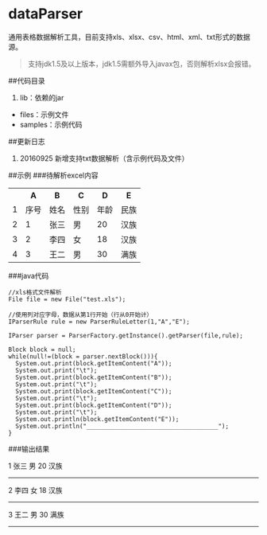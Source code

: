 # dataParser
通用表格数据解析工具，目前支持xls、xlsx、csv、html、xml、txt形式的数据源。
> 支持jdk1.5及以上版本，jdk1.5需额外导入javax包，否则解析xlsx会报错。

##代码目录
1. lib：依赖的jar
* files：示例文件
* samples：示例代码

##更新日志
1. 20160925 新增支持txt数据解析（含示例代码及文件）

##示例
###待解析excel内容
<table>
  <tr>
  <th></th>
  <th>A</th>
  <th>B</th>
  <th>C</th>
  <th>D</th>
  <th>E</th>
  </tr>
  <tr>
  <td>1</td>
  <td>序号</td>
  <td>姓名</td>
  <td>性别</td>
  <td>年龄</td>
  <td>民族</td>
  </tr>
  <tr>
  <td>2</td>
  <td>1</td>
  <td>张三</td>
  <td>男</td>
  <td>20</td>
  <td>汉族</td>
  </tr>
  <tr>
  <td>3</td>
  <td>2</td>
  <td>李四</td>
  <td>女</td>
  <td>18</td>
  <td>汉族</td>
  </tr>
  <tr>
  <td>4</td>
  <td>3</td>
  <td>王二</td>
  <td>男</td>
  <td>30</td>
  <td>满族</td>
  </tr>
</table>

###java代码

    //xls格式文件解析
    File file = new File("test.xls");

    //使用列对应字母，数据从第1行开始（行从0开始计）
    IParserRule rule = new ParserRuleLetter(1,"A","E");

    IParser parser = ParserFactory.getInstance().getParser(file,rule);

    Block block = null;
    while(null!=(block = parser.nextBlock())){
      System.out.print(block.getItemContent("A"));
      System.out.print("\t");
      System.out.print(block.getItemContent("B"));
      System.out.print("\t");
      System.out.print(block.getItemContent("C"));
      System.out.print("\t");
      System.out.print(block.getItemContent("D"));
      System.out.print("\t");
      System.out.println(block.getItemContent("E"));
      System.out.println("_____________________________________");
    }

###输出结果

1 张三  男 20  汉族
_____________________________________
2 李四  女 18  汉族
_____________________________________
3 王二  男 30  满族
_____________________________________